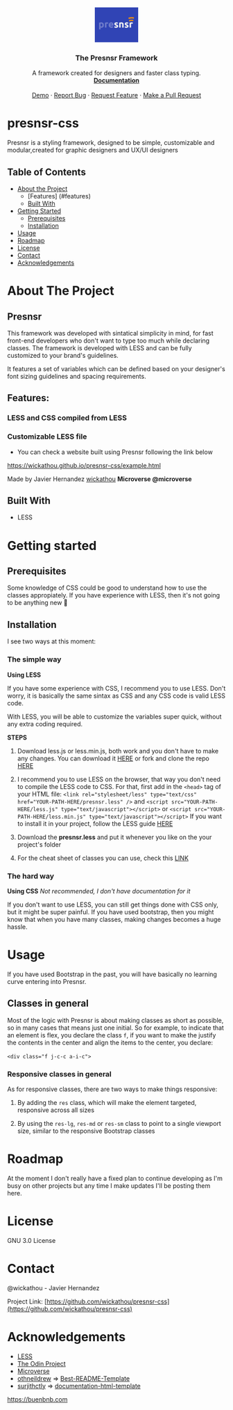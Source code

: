 <!-- PROJECT LOGO -->
<br />
<p align="center">
  <a href="https://github.com/wickathou/presnsr-css">
    <img src="./assets/Presnsr-logo.png" alt="Logo" width="100" height="80">
  </a>

  <h3 align="center">The Presnsr Framework</h3>

  <p align="center">
    A framework created for designers and faster class typing. 
    <br />
    <a href="https://github.com/wickathou/presnsr-css/guide"><strong>Documentation</strong></a>
    <br />
    <br />
    <a href="https://wickathou.github.io/presnsr-css/example.html">Demo</a>
    ·
    <a href="https://github.com/wickathou/presnsr-css/issues">Report Bug</a>
    ·
    <a href="https://github.com/wickathou/presnsr-css/issues">Request Feature</a>
    ·
    <a href="https://github.com/wickathou/presnsr-css/pulls">Make a Pull Request</a>
  </p>
</p>

# presnsr-css
Presnsr is a styling framework, designed to be simple, customizable and modular,created for graphic designers and UX/UI designers

<!-- TABLE OF CONTENTS -->
## Table of Contents

* [About the Project](#about-the-project)
  * [Features] (#features)
  * [Built With](#built-with)
* [Getting Started](#getting-started)
    * [Prerequisites](#prerequisites)
    * [Installation](#installation)
* [Usage](#usage)
* [Roadmap](#roadmap)
* [License](#license)
* [Contact](#contact)
* [Acknowledgements](#acknowledgements)

<!-- ABOUT THE PROJECT -->
# About The Project
## Presnsr

This framework was developed with sintatical simplicity in mind, for fast front-end developers who don't want to type too much while declaring classes. The framework is developed with LESS and can be fully customized to your brand's guidelines.

It features a set of variables which can be defined based on your designer's font sizing guidelines and spacing requirements.

## Features:

### LESS and CSS compiled from LESS
### Customizable LESS file

- You can check a website built using Presnsr following the link below

https://wickathou.github.io/presnsr-css/example.html

Made by Javier Hernandez [wickathou](https://github.com/wickathou)
**Microverse @microverse**

## Built With

* LESS

<!-- GETTING STARTED -->
# Getting started

## Prerequisites

Some knowledge of CSS could be good to understand how to use the classes appropiately. If you have experience with LESS, then it's not going to be anything new 🙂

## Installation

I see two ways at this moment:

### The simple way
**Using LESS**

If you have some experience with CSS, I recommend you to use LESS. Don't worry, it is basically the same sintax as CSS and any CSS code is valid LESS code.

With LESS, you will be able to customize the variables super quick, without any extra coding required.

**STEPS**

1. Download less.js or less.min.js, both work and you don't have to make any changes. You can download it [HERE](https://github.com/less/less.js/archive/master.zip) or fork and clone the repo [HERE](git@github.com:wickathou/presnsr-css.git)

2. I recommend you to use LESS on the browser, that way you don't need to compile the LESS code to CSS. For that, first add in the `<head>` tag of your HTML file:
`<link rel="stylesheet/less" type="text/css" href="YOUR-PATH-HERE/presnsr.less" />`
and
`<script src="YOUR-PATH-HERE/less.js" type="text/javascript"></script>` or `<script src="YOUR-PATH-HERE/less.min.js" type="text/javascript"></script>`
If you want to install it in your project, follow the LESS guide [HERE](http://lesscss.org/usage/)

3. Download the **presnsr.less** and put it whenever you like on the your project's folder

4. For the cheat sheet of classes you can use, check this [LINK](https://github.com/wickathou/presnsr-css/documentation)

### The hard way
**Using CSS** *Not recommended, I don't have documentation for it*

If you don't want to use LESS, you can still get things done with CSS only, but it might be super painful. If you have used bootstrap, then you might know that when you have many classes, making changes becomes a huge hassle.

# Usage

If you have used Bootstrap in the past, you will have basically no learning curve entering into Presnsr.

## Classes in general

Most of the logic with Presnsr is about making classes as short as possible, so in many cases that means just one initial. So for example, to indicate that an element is flex, you declare the class `f`, if you want to make the justify the contents in the center and align the items to the center, you declare:

`<div class="f j-c-c a-i-c">`

### Responsive classes in general

As for responsive classes, there are two ways to make things responsive:

1. By adding the `res` class, which will make the element targeted, responsive across all sizes

2. By using the `res-lg`, `res-md` or `res-sm` class to point to a single viewport size, similar to the responsive Bootstrap classes


<!-- ROADMAP -->
# Roadmap

At the moment I don't really have a fixed plan to continue developing as I'm busy on other projects but any time I make updates I'll be posting them here.

<!-- LICENSE -->
# License

GNU 3.0 License

<!-- CONTACT -->
# Contact

@wickathou - Javier Hernandez

Project Link: [https://github.com/wickathou/presnsr-css](https://github.com/wickathou/presnsr-css)

<!-- ACKNOWLEDGEMENTS -->
# Acknowledgements

- [LESS](https://github.com/less/less.js/archive/master.zip)
- [The Odin Project](https://www.theodinproject.com)
- [Microverse](https://microverse.org)
- [othneildrew](https://github.com/othneildrew) => [Best-README-Template](https://github.com/othneildrew/Best-README-Template)
- [surjithctly](https://github.com/surjithctly) => [documentation-html-template](https://github.com/surjithctly/documentation-html-template)


<!-- MARKDOWN LINKS & IMAGES -->

https://buenbnb.com
